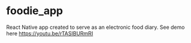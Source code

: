 # foodie_app
React Native app created to serve as an electronic food diary. See demo here https://youtu.be/rTASIBURmRI 
